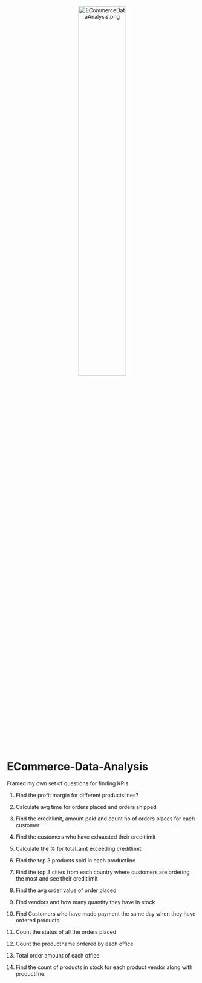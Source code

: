 <div align="center">
  <img src="https://github.com/sumidhakp123/ECommerce-Data-Analysis/assets/69155879/0e0d65b4-c90d-415d-abcd-f7ae9cc771bb" width="50%" alt="ECommerceDataAnalysis.png">
</div>

# ECommerce-Data-Analysis
Framed my own set of questions for finding KPIs


1. Find the profit margin for different productslines?

2. Calculate avg time for orders placed and orders shipped

3. Find the creditlimit, amount paid and count no of orders places for each customer

4. Find the customers who have exhausted their creditlimit
  
5. Calculate the % for total_amt exceeding creditlimit

6. Find the top 3 products sold in each productline 

7. Find the top 3  cities from each country where customers are ordering the most and see their creditlimit

8. Find the avg order value of order placed

9. Find vendors and how many quantity they have in stock

10. Find Customers who have made payment the same day when they have ordered products
  
11. Count the status of all the orders placed
 
12. Count the productname ordered by each office
 
13. Total order amount of each office
 
14. Find the count of products in stock for each product vendor along with productline.
